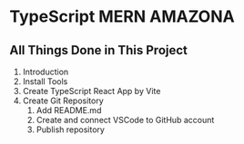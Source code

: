 # TypeScript MERN AMAZONA

## All Things Done in This Project

1. Introduction
2. Install Tools
3. Create TypeScript React App by Vite
4. Create Git Repository
   1. Add README.md
   2. Create and connect VSCode to GitHub account
   3. Publish repository

